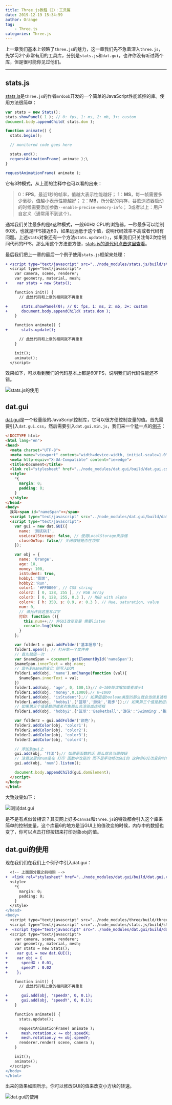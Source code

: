 ```yaml
---
title: Three.js教程（2）：工具篇
date: 2019-12-19 15:34:59
author: Orange
tag:
	- Three.js
categories: Three.js
---
```


上一章我们基本上领略了`three.js`的魅力，这一章我们先不急着深入`three.js`，先学习2个非常有用的工具库，分别是`stats.js`和`dat.gui`，也许你没有听过两个库，但是很可能你见过他们。

----

## stats.js ##

[stats.js](https://github.com/mrdoob/stats.js)是`three.js`的作者`mrdoob`开发的一个简单的JavaScript性能监控的库。使用方法很简单：

```JavaScript
var stats = new Stats();
stats.showPanel( 1 ); // 0: fps, 1: ms, 2: mb, 3+: custom
document.body.appendChild( stats.dom );

function animate() {
  stats.begin();

  // monitored code goes here

  stats.end();
  requestAnimationFrame( animate );\
}

requestAnimationFrame( animate );
```

它有3种模式，从上面的注释中也可以看的出来：

> 0：**FPS**，最近1秒的帧率，值越大表示性能越好；
> 1：**MS**，每一帧需要多少毫秒，值越小表示性能越好；
> 2：**MB**，所分配的内存，谷歌浏览器启动的时候需要添加参数`--enable-precise-memory-info`；
> 3或者以上：用户自定义（通常用不到这个）。

通常我们关注最多的是`0`这种模式，一般60Hz CPU的浏览器，一秒最多可以绘制60次，也就是FPS接近60，如果远远低于这个值，说明代码效率不高或者代码有问题。上述`stats`对象还有一个方法`stats.update();`，如果我们只关注每2次绘制间代码的FPS，那么用这个方法更方便，[stats.js的源代码点击这里查看](https://github.com/mrdoob/stats.js/blob/master/src/Stats.js)。

最后我们把上一章的最后一个例子使用`stats.js`框架来处理：

```diff
+ <script type="text/javascript" src="../node_modules/stats.js/build/stats.min.js"></script>
  <script type="text/javascript">
    var camera, scene, renderer;
    var geometry, material, mesh;
+    var stats = new Stats();

    function init() {
      // 此处代码和上章的相同就不再重复

+      stats.showPanel(0); // 0: fps, 1: ms, 2: mb, 3+: custom
+      document.body.appendChild( stats.dom );
    }

    function animate() {
+      stats.update();

      // 此处代码和上章的相同就不再重复
    }

    init();
    animate();
  </script>
```

效果如下，可以看到我们的代码基本上都是60FPS，说明我们的代码性能还不错。

![stats.js的使用](1.png)

## dat.gui ##

[dat.gui](https://github.com/dataarts/dat.gui)是一个轻量级的JavaScript控制库，它可以很方便控制变量的值。首先需要引入`dat.gui.css`，然后需要引入`dat.gui.min.js`，我们来一个猛一点的[例子](https://github.com/KaiOrange/three.js-demo/blob/master/02/03_%E5%BC%95%E5%85%A5dat.gui.html)：

```HTML
<!DOCTYPE html>
<html lang="en">
<head>
  <meta charset="UTF-8">
  <meta name="viewport" content="width=device-width, initial-scale=1.0">
  <meta http-equiv="X-UA-Compatible" content="ie=edge">
  <title>Document</title>
  <link rel="stylesheet" href="../node_modules/dat.gui/build/dat.gui.css"></link>
  <style>
    *{
      margin: 0;
      padding: 0;
    }
  </style>
</head>
<body>
  我叫<span id="nameSpan"></span>
  <script type="text/javascript" src="../node_modules/dat.gui/build/dat.gui.min.js"></script>
  <script type="text/javascript">
    var gui = new dat.GUI({
      name: '测试GUI',
      useLocalStorage: false, // 使用LocalStorage来存储
      closeOnTop: false// 关闭按钮是否在顶部
    });

    var obj = {
      name: 'Orange',
      age: 18,
      money: 100,
      isStudent: true,
      hobby1:'篮球',
      hobby2:'Run',
      color1: '#FF0000', // CSS string
      color2: [ 0, 128, 255 ], // RGB array
      color3: [ 0, 128, 255, 0.3 ], // RGB with alpha
      color4: { h: 350, s: 0.9, v: 0.3 }, // Hue, saturation, value
      num: 0,
      // 请允许我这里写汉字
      打印: function (){
        this.num++;// 非GUI改变变量 需要listen
        console.log(this)
      }
    };

    var folder1 = gui.addFolder('基本信息');
    folder1.open(); // 打开第一个文件夹
    // 首先赋值一次
    var $nameSpan = document.getElementById('nameSpan');
    $nameSpan.innerText = obj.name;
    // 监听到name的变化 则写入DOM
    folder1.add(obj, 'name').onChange(function (val){
      $nameSpan.innerText = val;
    })
    folder1.add(obj, 'age', 0, 100,1);// 0~100每次增加或者减少1
    folder1.add(obj, 'money',0,1000);// 0~1000
    folder1.add(obj, 'isStudent');// 如果值是boolean类型的那么就会当做复选框
    folder1.add(obj, 'hobby1',['篮球','游泳','跑步']);// 如果第三个值是数组或者对象那么会渲染成选项框
    // 如果第三个值是数组或者对象那么会渲染成选项框
    folder1.add(obj, 'hobby2',{'篮球':'Basketball','游泳':'Swimming','跑步':'Run'});

    var folder2 = gui.addFolder('颜色');
    folder2.addColor(obj, 'color1');
    folder2.addColor(obj, 'color2');
    folder2.addColor(obj, 'color3');
    folder2.addColor(obj, 'color4');

    // 添加到gui上
    gui.add(obj, '打印');// 如果是函数的话 那么就会当做按钮
    // 注意这里的num是在 打印 函数中改变的 而不是手动修改GUI的 这种非GUI改变的时候需要监听 那么需要调用.listen()方法
    gui.add(obj, 'num').listen();

    document.body.appendChild(gui.domElement);
  </script>
</body>
</html>
```

大致效果如下：

![测试dat.gui](2.png)

是不是有点似曾相识？其实网上好多`canvas`和`three.js`的特效都会引入这个库来简单的控制变量，这个库最6的地方是当GUI上的值改变的时候，内存中的数据也变了，你可以点击打印按钮来打印对象obj的值。

## dat.gui的使用 ##

现在我们们在我们上个例子中引入dat.gui：

```diff
  <!-- 上面部分跟之前相同 -->
+  <link rel="stylesheet" href="../node_modules/dat.gui/build/dat.gui.css"></link>
  <style>
    *{
      margin: 0;
      padding: 0;
    }
  </style>
</head>
<body>
  <script type="text/javascript" src="../node_modules/three/build/three.js"></script>
  <script type="text/javascript" src="../node_modules/stats.js/build/stats.min.js"></script>
+  <script type="text/javascript" src="../node_modules/dat.gui/build/dat.gui.min.js"></script>
  <script type="text/javascript">
    var camera, scene, renderer;
    var geometry, material, mesh;
    var stats = new Stats();
+    var gui = new dat.GUI();
+    var obj = {
+      speedX : 0.01,
+      speedY : 0.02
+    };

    function init() {
      // 此处代码和上章的相同就不再重复

+      gui.add(obj, 'speedX', 0, 0.1);
+      gui.add(obj, 'speedY', 0, 0.1);
    }

    function animate() {
      stats.update();

      requestAnimationFrame( animate );
+      mesh.rotation.x += obj.speedX;
+      mesh.rotation.y += obj.speedY;
      renderer.render( scene, camera );
    }

    init();
    animate();
  </script>
</body>
</html>
```

出来的效果如图所示，你可以修改GUI的值来改变小方块的转速。

![dat.gui的使用](3.png)
